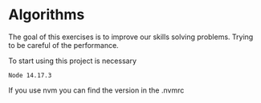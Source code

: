 # Algorithms

The goal of this exercises is to improve our skills solving problems. 
Trying to be careful of the performance.

To start using this project is necessary

```
Node 14.17.3
```

If you use nvm you can find the version in the .nvmrc